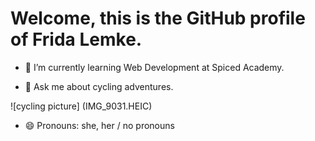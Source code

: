 # Welcome, this is the GitHub profile of Frida Lemke.


- 🌱 I’m currently learning Web Development at Spiced Academy.

- 💬 Ask me about cycling adventures.

![cycling picture] (IMG_9031.HEIC)

- 😄 Pronouns: she, her / no pronouns
  

